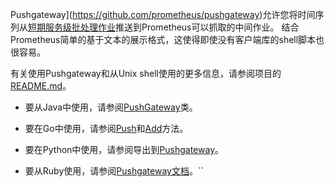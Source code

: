  Pushgateway](https://github.com/prometheus/pushgateway)允许您将时间序列从[短期服务级批处理作业](https://prometheus.io/docs/practices/pushing/)推送到Prometheus可以抓取的中间作业。 结合Prometheus简单的基于文本的展示格式，这使得即使没有客户端库的shell脚本也很容易。

有关使用Pushgateway和从Unix shell使用的更多信息，请参阅项目的[README.md](https://github.com/prometheus/pushgateway/blob/master/README.md)。

- 要从Java中使用，请参阅[PushGateway](https://prometheus.github.io/client_java/io/prometheus/client/exporter/PushGateway.html)类。

- 要在Go中使用，请参阅[Push](https://godoc.org/github.com/prometheus/client_golang/prometheus/push#Pusher.Push)和[Add](https://godoc.org/github.com/prometheus/client_golang/prometheus/push#Pusher.Add)方法。

- 要在Python中使用，请参阅导出到[Pushgateway](https://github.com/prometheus/client_python#exporting-to-a-pushgateway)。

- 要从Ruby使用，请参阅[Pushgateway文档](https://github.com/prometheus/client_ruby#pushgateway)。``

